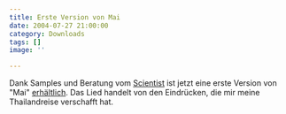 ```yaml
---
title: Erste Version von Mai
date: 2004-07-27 21:00:00
category: Downloads
tags: []
image: ''

---
```


Dank Samples und Beratung vom [Scientist](http://www.djscientist.com/) ist jetzt eine erste Version von "Mai" [erhältlich](/downloads). Das Lied handelt von den Eindrücken, die mir meine Thailandreise verschafft hat.
